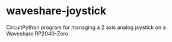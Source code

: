 # waveshare-joystick
CircuitPython program for managing a 2 axis analog joystick on a Waveshare RP2040-Zero
